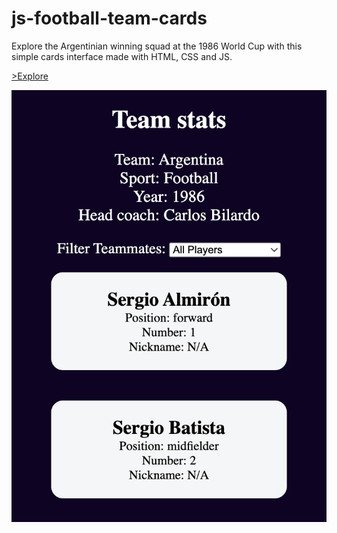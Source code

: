 # js-football-team-cards
Explore the Argentinian winning squad at the 1986 World Cup with this simple cards interface made with HTML, CSS and JS.

[>Explore](https://curious-fenglisu-44554e.netlify.app/)

![Cards screenshot](<Screenshot 2024-01-06 at 13.05.13.png>)